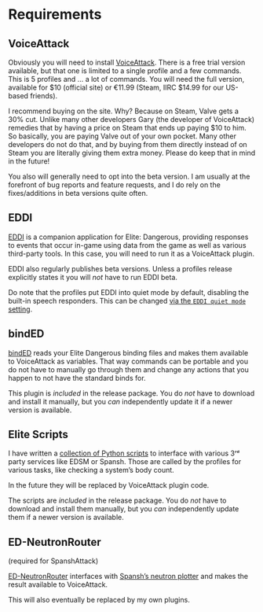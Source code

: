 ﻿# Requirements

## VoiceAttack

Obviously you will need to install [VoiceAttack](https://voiceattack.com). There
is a free trial version available, but that one is limited to a single profile
and a few commands. This is 5 profiles and … a lot of commands. You will need the
full version, available for $10 (official site) or €11.99 (Steam, IIRC $14.99
for our US-based friends).

I recommend buying on the site. Why? Because on Steam, Valve gets a 30% cut.
Unlike many other developers Gary (the developer of VoiceAttack) remedies that
by having a price on Steam that ends up paying $10 to him. So basically, you are
paying Valve out of your own pocket. Many other developers do not do that, and
by buying from them directly instead of on Steam you are literally giving them
extra money. Please do keep that in mind in the future!

You also will generally need to opt into the beta version. I am usually at the
forefront of bug reports and feature requests, and I do rely on the
fixes/additions in beta versions quite often.

## EDDI

[EDDI](https://github.com/EDCD/EDDI) is a companion application for Elite:
Dangerous, providing responses to events that occur in-game using data from the
game as well as various third-party tools. In this case, you will need to run it
as a VoiceAttack plugin.

EDDI also regularly publishes beta versions. Unless a profiles release
explicitly states it you will _not_ have to run EDDI beta.

Do note that the profiles put EDDI into quiet mode by default, disabling the
built-in speech responders. This can be changed
[via the `EDDI quiet mode` setting](configuration/general.md#general-settings-for-all-profiles).

## bindED

[bindED](https://alterNERDtive.github.io/bindED) reads your Elite Dangerous
binding files and makes them available to VoiceAttack as variables. That way
commands can be portable and you do not have to manually go through them and
change any actions that you happen to not have the standard binds for.

This plugin is _included_ in the release package. You do _not_ have to download
and install it manually, but you _can_ independently update it if a newer
version is available.

## Elite Scripts

I have written a [collection of Python
scripts](https://github.com/alterNERDtive/elite-scripts) to interface with
various 3ʳᵈ party services like EDSM or Spansh. Those are called by the profiles
for various tasks, like checking a system’s body count.

In the future they will be replaced by VoiceAttack plugin code.

The scripts are _included_ in the release package. You do _not_ have to download
and install them manually, but you _can_ independently update them if a newer
version is available.

## ED-NeutronRouter

(required for SpanshAttack)

[ED-NeutronRouter](https://github.com/sc-pulgan/ED-NeutronRouter) interfaces
with [Spansh’s neutron plotter](https://spansh.uk/plotter) and makes the result
available to VoiceAttack.

This will also eventually be replaced by my own plugins.

